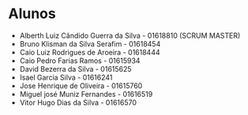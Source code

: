 # Alunos

* Alberth Luiz Cândido Guerra da Silva - 01618810 (SCRUM MASTER)
* Bruno Klisman da Silva Serafim  - 01618454
* Caio Luiz Rodrigues de Aroeira - 01618444
* Caio Pedro Farias Ramos - 01615934
* David Bezerra da Silva - 01615625
* Isael Garcia Silva - 01616241
* Jose Henrique de Oliveira - 01615760
* Miguel josé Muniz Fernandes - 01616519
* Vitor Hugo Dias da Silva -  01616570
